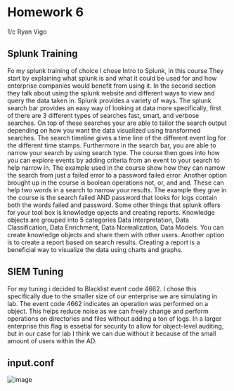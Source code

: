 # Homework 6
1/c Ryan Vigo
## Splunk Training
Fo my splunk training of choice I chose Intro to Splunk, in this course They start by explaining what splunk is and what it could be used for and how enterprise companies would benefit from using it. In the second section they talk about using the splunk website and different ways to view and query the data taken in. Splunk provides a variety of ways. The splunk search bar provides an easy way of looking at data more specifically, first of there are 3 different types of searches fast, smart, and verbose searches. On top of these searches your are able to tailor the search output depending on how you want the data visualized using transformed searches. The search timeline gives a time line of the different event log for the different time stamps. Furthermore in the search bar, you are able to narrow your search by using search type. The course then goes into how you can explore events by adding criteria from an event to your search to help narrow in. The example used in the course show how they can narrow the search from just a failed error to a password failed error. Another option brought up in the course is boolean operations not, or, and and. These can help two words in a search to narrow your results. The example they give in the course is the search failed AND password that looks for logs contain both the words failed and password. Some other things that splunk offers for your tool box is knowledge opjects and creating reports. Knowledge objects are grouped into 5 categories Data Interpretation, Data Classification, Data Enrichment, Data Normalization, Data Models. You can create knowledge objects and share them with other users. Another option is to create a report based on search results. Creating a report is a beneficial way to visualize the data using charts and graphs.
## SIEM Tuning
For my tuning i decided to Blacklist event code 4662. I chose this specifically due to the smaller size of our enterprise we are simulating in lab. The event code 4662 indicates an operation was performed on a object. This helps reduce noise as we can freely change and perform operations on directories and files without adding a ton of logs. In a larger enterprise this flag is essetial for security to allow for object-level auditing, but in our case for lab I think we can due without it because of the small amount of users within the AD. 
## input.conf
![image](https://github.com/ryanvigo/CNS-Lab-2023/assets/79552150/1def2ea8-084d-4e3f-bf5a-ce30f76b1af2)

